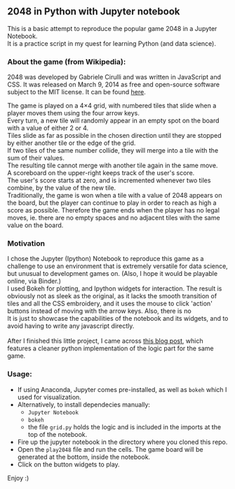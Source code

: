 ## 2048 in Python with Jupyter notebook
This is a basic attempt to reproduce the popular game 2048 in a Jupyter Notebook.<br>
It is a practice script in my quest for learning Python (and data science).

### About the game (from Wikipedia):
2048 was developed by Gabriele Cirulli and was written in JavaScript and CSS. It was released on March 9, 2014 as free
and open-source software subject to the MIT license. It can be found [here](http://2048game.com/).<br>

The game is played on a 4×4 grid, with numbered tiles that slide when a player moves them using the four arrow keys.<br>
Every turn, a new tile will randomly appear in an empty spot on the board with a value of either 2 or 4.<br>
Tiles slide as far as possible in the chosen direction until they are stopped by either another tile or the edge of
the grid.<br>
If two tiles of the same number collide, they will merge into a tile with the sum of their values.<br>
The resulting tile cannot merge with another tile again in the same move.<br>
A scoreboard on the upper-right keeps track of the user's score.<br>
The user's score starts at zero, and is incremented whenever two tiles combine, by the value of the new tile.<br>
Traditionally, the game is won when a tile with a value of 2048 appears on the board, but the player can continue to play in order to reach as high a score as possible. Therefore the game ends when the player has no legal moves, ie. there are no empty spaces and no adjacent tiles with the same value on the board.

### Motivation
I chose the Jupyter (Ipython) Notebook to reproduce this game as a challenge to use an environment that is extremely versatile for data science, but unusual to development games on. (Also, I hope it would be playable online, via Binder.)<br>
I used Bokeh for plotting, and Ipython widgets for interaction. The result is obviously not as sleek as the original, as it lacks the smooth transition of tiles and all the CSS embroidery, and it uses the mouse to click 'action' buttons instead of moving with the arrow keys. Also, there is no  <br>
It is just to showcase the capabilities of the notebook and its widgets, and to avoid having to write any javascript
directly.<br><br>
After I finished this little project, I came across [this blog post](https://flothesof.github.io/2048-game.html), which features a cleaner python implementation of the logic part for the same game.

### Usage:
* If using Anaconda, Jupyter comes pre-installed, as well as `bokeh` which I used for visualization. 
* Alternatively, to install dependecies manually:
  * `Jupyter Notebook`
  * `bokeh`
  * the file `grid.py` holds the logic and is included in the imports at the top of the notebook. 
* Fire up the jupyter notebook in the directory where you cloned this repo.
* Open the `play2048` file and run the cells. The game board will be generated at the bottom, inside the notebook.
* Click on the button widgets to play.

Enjoy :)
